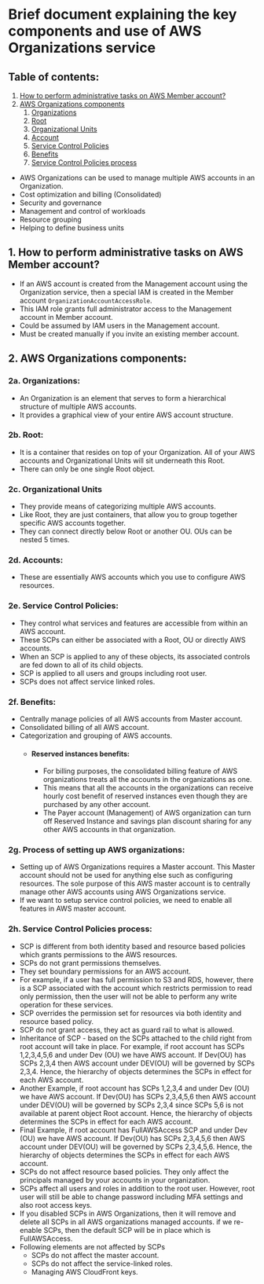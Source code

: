 # Brief document explaining the key components and use of AWS Organizations service

## Table of contents:

1. [How to perform administrative tasks on AWS Member account?](#1-how-to-perform-administrative-tasks-on-aws-member-account)
2. [AWS Organizations components](#2-aws-organizations-components)
   1. [Organizations](#2a-organizations)
   2. [Root](#2b-root)
   3. [Organizational Units](#2c-organizational-units)
   4. [Account](#2d-accounts)
   5. [Service Control Policies](#2e-service-control-policies)
   6. [Benefits](#2f-benefits)
   7. [Service Control Policies process](#2h-service-control-policies-process)

- AWS Organizations can be used to manage multiple AWS accounts in an Organization.
- Cost optimization and billing (Consolidated)
- Security and governance
- Management and control of workloads
- Resource grouping
- Helping to define business units

## 1. How to perform administrative tasks on AWS Member account?
- If an AWS account is created from the Management account using the Organization service, then a special IAM is created
  in the Member account ```OrganizationAccountAccessRole```.
- This IAM role grants full administrator access to the Management account in Member account.
- Could be assumed by IAM users in the Management account.
- Must be created manually if you invite an existing member account.

## 2. AWS Organizations components:
### 2a. Organizations:
- An Organization is an element that serves to form a hierarchical structure of multiple
  AWS accounts.
- It provides a graphical view of your entire AWS account structure.

### 2b. Root:
- It is a container that resides on top of your Organization. All of your AWS
  accounts and Organizational Units will sit underneath this Root.
- There can only be one single Root object.

### 2c. Organizational Units
- They provide means of categorizing multiple AWS accounts.
- Like Root, they are just containers, that allow you to group together specific
  AWS accounts together.
- They can connect directly below Root or another OU. OUs can be nested 5 times.

### 2d. Accounts:
- These are essentially AWS accounts which you use to configure AWS resources.

### 2e. Service Control Policies:
- They control what services and features are accessible from within an AWS account.
- These SCPs can either be associated with a Root, OU or directly AWS accounts.
- When an SCP is applied to any of these objects, its associated controls are fed
  down to all of its child objects.
- SCP is applied to all users and groups including root user.
- SCPs does not affect service linked roles.

### 2f. Benefits:
- Centrally manage policies of all AWS accounts from Master account.
- Consolidated billing of all AWS account.
- Categorization and grouping of AWS accounts.
  - #### Reserved instances benefits:
    - For billing purposes, the consolidated billing feature of AWS organizations treats all the accounts in the organizations
      as one.
    - This means that all the accounts in the organizations can receive hourly cost benefit of reserved instances even though
      they are purchased by any other account.
    - The Payer account (Management) of AWS organization can turn off Reserved Instance and savings plan discount sharing
      for any other AWS accounts in that organization. 

### 2g. Process of setting up AWS organizations:
- Setting up of AWS Organizations requires a Master account. This Master account should not be used
  for anything else such as configuring resources. The sole purpose of this AWS master account is
  to centrally manage other AWS accounts using AWS Organizations service.
 - If we want to setup service control policies, we need to enable all features in AWS master account.

### 2h. Service Control Policies process:
- SCP is different from both identity based and resource based policies which grants permissions to the AWS resources.
- SCPs do not grant permissions themselves.
- They set boundary permissions for an AWS account.
- For example, if a user has full permission to S3 and RDS, however, there is a SCP associated with the account
  which restricts permission to read only permission, then the user will not be able to perform any write
  operation for these services.
- SCP overrides the permission set for resources via both identity and resource based policy.
- SCP do not grant access, they act as guard rail to what is allowed.
- Inheritance of SCP - based on the SCPs attached to the child right from root account will take in place.
 For example, if root account has SCPs 1,2,3,4,5,6 and under Dev (OU) we have AWS account. If Dev(OU) has SCPs 2,3,4
 then AWS account under DEV(OU) will be governed by SCPs 2,3,4. Hence, the hierarchy of objects determines the
 SCPs in effect for each AWS account.
- Another Example, if root account has SCPs 1,2,3,4 and under Dev (OU) we have AWS account. If Dev(OU) has SCPs 2,3,4,5,6
 then AWS account under DEV(OU) will be governed by SCPs 2,3,4 since SCPs 5,6 is not available at parent object Root account.
 Hence, the hierarchy of objects determines the SCPs in effect for each AWS account.
- Final Example, if root account has FullAWSAccess SCP and under Dev (OU) we have AWS account. If Dev(OU) has SCPs 2,3,4,5,6
 then AWS account under DEV(OU) will be governed by SCPs 2,3,4,5,6.
 Hence, the hierarchy of objects determines the SCPs in effect for each AWS account.
- SCPs do not affect resource based policies. They only affect the principals managed by your accounts in your organization.
- SCPs affect all users and roles in addition to the root user. However, root user will still be able to change password including
  MFA settings and also root access keys.
- If you disabled SCPs in AWS Organizations, then it will remove and delete all SCPs in all AWS organizations managed accounts.
  if we re-enable SCPs, then the default SCP will be in place which is FullAWSAccess.
- Following elements are not affected by SCPs
  - SCPs do not affect the master account.
  - SCPs do not affect the service-linked roles.
  - Managing AWS CloudFront keys.
